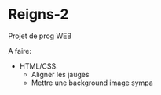 # Reigns-2
Projet de prog WEB

A faire:
  - HTML/CSS:
    - Aligner les jauges
    - Mettre une background image sympa
